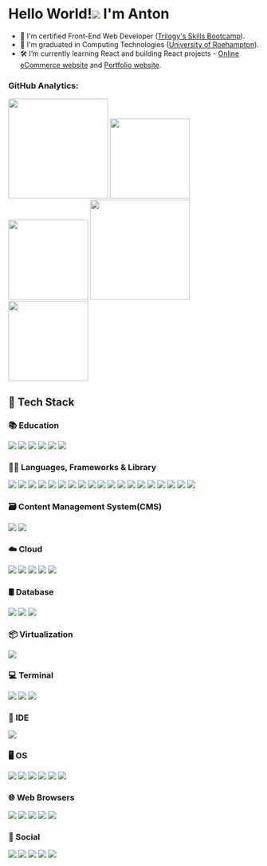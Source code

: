 # Hello World!![](https://user-images.githubusercontent.com/18350557/176309783-0785949b-9127-417c-8b55-ab5a4333674e.gif) I'm Anton


- 🧾 I'm certified Front-End Web Developer ([Trilogy's Skills Bootcamp](https://skillsforlife.edx.org/)).
- 📜 I'm graduated in Computing Technologies ([University of Roehampton](https://www.roehampton.ac.uk/)).
- 🛠️ I’m currently learning React and building React projects - [Online eCommerce website](https://github.com/apyosi/ecommerce-shop) and [Portfolio website](https://github.com/apyosi/react-portfolio).

### GitHub Analytics:

<div align="">
<img
height="200px"
src="https://github-profile-summary-cards.vercel.app/api/cards/profile-details?username=apyosi&theme=github_dark"
/>
<!-- <a href="http://www.github.com/apyosi"><img src="https://github-readme-stats.vercel.app/api?username=apyosi&show_icons=true&hide=&count_private=true&title_color=0891b2&text_color=ffffff&icon_color=0891b2&bg_color=1c1917&hide_border=true&show_icons=true" alt="apyosi's GitHub stats" /></a> -->
<!-- <img
height="160em"
src="https://github-readme-stats.vercel.app/api?username=apyosi&show_icons=true&theme=github_dark"
/> -->
<img
height="160em"
src="https://github-readme-stats-git-masterrstaa-rickstaa.vercel.app/api?username=apyosi&show_icons=true&theme=github_dark"
/>
<img
height="160em"
src="https://github-readme-streak-stats.herokuapp.com/?user=apyosi&theme=github-dark-blue"
/>
<!-- <a href="http://www.github.com/apyosi"><img src="https://github-readme-streak-stats.herokuapp.com/?user=apyosi&stroke=ffffff&background=1c1917&ring=0891b2&fire=0891b2&currStreakNum=ffffff&currStreakLabel=0891b2&sideNums=ffffff&sideLabels=ffffff&dates=ffffff&hide_border=true" /></a> -->
<!-- <img
height="160em"
src="https://github-readme-streak-stats.herokuapp.com/?user=apyosi&theme=github-dark-blue"
/> -->
<img
height="200px"
src="https://github-readme-activity-graph.cyclic.app/graph?username=apyosi&theme=react-dark"
/>
<!-- <a href="http://www.github.com/apyosi"><img src="https://github-readme-activity-graph.cyclic.app/graph?username=apyosi&bg_color=1c1917&color=ffffff&line=0891b2&point=ffffff&area_color=1c1917&area=true&hide_border=true&custom_title=GitHub%20Commits%20Graph" alt="GitHub Commits Graph" /></a> -->
<img
height="160em"
src="https://github-readme-stats.vercel.app/api/top-langs/?username=apyosi&theme=github_dark"
/>
<!-- <a href="https://github.com/apyosi" align="left"><img src="https://github-readme-stats.vercel.app/api/top-langs/?username=apyosi&langs_count=10&title_color=0891b2&text_color=ffffff&icon_color=0891b2&bg_color=1c1917&hide_border=true&locale=en&custom_title=Top%20%Languages" alt="Top Languages" /></a> -->
<!-- <img
heigth="160em"
src="https://github-profile-summary-cards.vercel.app/api/cards/most-commit-language?username=apyosi&theme=github_dark"
/> -->
<!-- <img
heigth="160em"
src="https://github-profile-summary-cards.vercel.app/api/cards/repos-per-language?username=apyosi&theme=github_dark"
/> -->
<!-- <img
height="160em"
src="https://github-readme-stats.vercel.app/api/top-langs/?username=apyosi&layout=compact&langs_count=7&theme=github_dark"
/> -->
<!-- <img
height="160em"
src="https://github-profile-trophy.vercel.app/?username=apyosi&theme=onedark"
/> -->
</div>

## 🤹 Tech Stack

### 📚 Education

<a href="https://www.edx.org/" target="_blank" rel="noreferrer" ><img src="https://img.shields.io/badge/Edx-193A3E?style=for-the-badge&logo=edx&logoColor=white" /></a>
<a href="https://www.freecodecamp.org/" target="_blank" rel="noreferrer" ><img src="https://img.shields.io/badge/freecodecamp-27273D?style=for-the-badge&logo=freecodecamp&logoColor=white" /></a>
<a href="https://www.udemy.com/" target="_blank" rel="noreferrer" ><img src="https://img.shields.io/badge/Udemy-EC5252?style=for-the-badge&logo=Udemy&logoColor=white" /></a>
<a href="https://scrimba.com/" target="_blank" rel="noreferrer" ><img src="https://img.shields.io/badge/scrimba-2B283A?style=for-the-badge&logo=scrimba&logoColor=white" /></a>
<a href="https://exercism.org/" target="_blank" rel="noreferrer" ><img src="https://img.shields.io/badge/Exercism-009CAB?style=for-the-badge&logo=exercism&logoColor=white" /></a>
<a href="https://developer.mozilla.org/" target="_blank" rel="noreferrer" ><img src="https://img.shields.io/badge/MDN_Web_Docs-black?style=for-the-badge&logo=mdnwebdocs&logoColor=white" /></a>

### 🧑‍💻 Languages, Frameworks & Library

<a href="https://developer.mozilla.org/en-US/docs/Glossary/HTML5" target="_blank" rel="noreferrer" ><img src="https://img.shields.io/badge/HTML5-E34F26?style=for-the-badge&logo=html5&logoColor=white" /></a>
<a href="https://www.w3.org/TR/CSS/#css" target="_blank" rel="noreferrer" ><img src="https://img.shields.io/badge/CSS3-1572B6?style=for-the-badge&logo=css3&logoColor=white" /></a>
<a href="https://getbootstrap.com/" target="_blank" rel="noreferrer" ><img src="https://img.shields.io/badge/Bootstrap-563D7C?style=for-the-badge&logo=bootstrap&logoColor=white" /></a>
<a href="https://sass-lang.com/" target="_blank" rel="noreferrer" ><img src="https://img.shields.io/badge/Sass-CC6699?style=for-the-badge&logo=sass&logoColor=white" /></a>
<a href="https://tailwindcss.com/" target="_blank" rel="noreferrer" ><img src="https://img.shields.io/badge/Tailwind_CSS-38B2AC?style=for-the-badge&logo=tailwind-css&logoColor=white" /></a>
<a href="https://developer.mozilla.org/en-US/docs/Web/JavaScript" target="_blank" rel="noreferrer" ><img src="https://img.shields.io/badge/JavaScript-323330?style=for-the-badge&logo=javascript&logoColor=F7DF1E" /></a>
<a href="https://jquery.com/" target="_blank" rel="noreferrer" ><img src="https://img.shields.io/badge/jQuery-0769AD?style=for-the-badge&logo=jquery&logoColor=white" /></a>
<a href="https://nodejs.org/en/" target="_blank" rel="noreferrer" ><img src="https://img.shields.io/badge/Node.js-339933?style=for-the-badge&logo=nodedotjs&logoColor=white" /></a>
<a href="https://www.npmjs.com/" target="_blank" rel="noreferrer" ><img src="https://img.shields.io/badge/npm-CB3837?style=for-the-badge&logo=npm&logoColor=white" /></a>
<a href="https://reactjs.org/" target="_blank" rel="noreferrer" ><img src="https://img.shields.io/badge/React-20232A?style=for-the-badge&logo=react&logoColor=61DAFB" /></a>
<a href="https://reactrouter.com/" target="_blank" rel="noreferrer" ><img src="https://img.shields.io/badge/React_Router-CA4245?style=for-the-badge&logo=react-router&logoColor=white" /></a>
<a href="https://www.php.net/" target="_blank" rel="noreferrer" ><img src="https://img.shields.io/badge/PHP-777BB4?style=for-the-badge&logo=php&logoColor=white" /></a>
<a href="https://getcomposer.org/" target="_blank" rel="noreferrer" ><img src="https://img.shields.io/badge/Composer-885630?style=for-the-badge&logo=Composer&logoColor=white" /></a>
<a href="https://www.markdownguide.org/" target="_blank" rel="noreferrer" ><img src="https://img.shields.io/badge/Markdown-000000?style=for-the-badge&logo=markdown&logoColor=white" /></a>
<a href="https://www.json.org/json-en.html" target="_blank" rel="noreferrer" ><img src="https://img.shields.io/badge/json-5E5C5C?style=for-the-badge&logo=json&logoColor=white" /></a>
<a href="https://fontawesome.com/" target="_blank" rel="noreferrer" ><img src="https://img.shields.io/badge/Font_Awesome-339AF0?style=for-the-badge&logo=fontawesome&logoColor=white" /></a>
<a href="https://docs.github.com/en/pages" target="_blank" rel="noreferrer" ><img src="https://img.shields.io/badge/GitHub%20Pages-222222?style=for-the-badge&logo=GitHub%20Pages&logoColor=white" /></a>
<a href="https://www.postman.com/" target="_blank" rel="noreferrer" ><img src="https://img.shields.io/badge/Postman-FF6C37?style=for-the-badge&logo=Postman&logoColor=white" /></a>
<a href="https://www.docker.com/" target="_blank" rel="noreferrer" ><img src="https://img.shields.io/badge/Docker-2CA5E0?style=for-the-badge&logo=docker&logoColor=white" /></a>

### 🗃️ Content Management System(CMS)

<a href="https://www.drupal.org/" target="_blank" rel="noreferrer" ><img src="https://img.shields.io/badge/Drupal-0678BE?style=for-the-badge&logo=drupal&logoColor=white" /></a>
<a href="https://wordpress.org/" target="_blank" rel="noreferrer" ><img src="https://img.shields.io/badge/Wordpress-21759B?style=for-the-badge&logo=wordpress&logoColor=white" /></a>

### ☁️ Cloud

<a href="https://aws.amazon.com/" target="_blank" rel="noreferrer" ><img src="https://img.shields.io/badge/Amazon_AWS-FF9900?style=for-the-badge&logo=amazonaws&logoColor=white" /></a>
<a href="https://azure.microsoft.com/en-us/" target="_blank" rel="noreferrer" ><img src="https://img.shields.io/badge/microsoft%20azure-0089D6?style=for-the-badge&logo=microsoft-azure&logoColor=white" /></a>
<a href="https://cloud.google.com/" target="_blank" rel="noreferrer" ><img src="https://img.shields.io/badge/Google_Cloud-4285F4?style=for-the-badge&logo=google-cloud&logoColor=white" /></a>
<a href="https://www.netlify.com/" target="_blank" rel="noreferrer" ><img src="https://img.shields.io/badge/Netlify-00C7B7?style=for-the-badge&logo=netlify&logoColor=white" /></a>
<a href="https://www.linode.com/" target="_blank" rel="noreferrer" ><img src="https://img.shields.io/badge/Linode-00A95C?style=for-the-badge&logo=Linode&logoColor=white" /></a>

### 🛢️ Database

<a href="https://www.mysql.com/" target="_blank" rel="noreferrer" ><img src="https://img.shields.io/badge/MySQL-005C84?style=for-the-badge&logo=mysql&logoColor=white" /></a>
<a href="https://mariadb.org/" target="_blank" rel="noreferrer" ><img src="https://img.shields.io/badge/MariaDB-003545?style=for-the-badge&logo=mariadb&logoColor=white" /></a>
<a href="https://www.mongodb.com/" target="_blank" rel="noreferrer" ><img src="https://img.shields.io/badge/MongoDB-4EA94B?style=for-the-badge&logo=mongodb&logoColor=white" /></a>

### 📦 Virtualization

<a href="https://www.virtualbox.org/" target="_blank" rel="noreferrer" ><img src="https://img.shields.io/badge/VirtualBox-21416b?style=for-the-badge&logo=VirtualBox&logoColor=white" /></a>

### 💻 Terminal

<a href="https://www.gnu.org/software/bash/" target="_blank" rel="noreferrer" ><img src="https://img.shields.io/badge/GNU%20Bash-4EAA25?style=for-the-badge&logo=GNU%20Bash&logoColor=white" /></a>
<a href="https://git-scm.com/" target="_blank" rel="noreferrer" ><img src="https://img.shields.io/badge/GIT-E44C30?style=for-the-badge&logo=git&logoColor=white" /></a>
<a href="https://learn.microsoft.com/en-us/powershell/scripting/overview?view=powershell-7.3" target="_blank" rel="noreferrer" ><img src="https://img.shields.io/badge/powershell-5391FE?style=for-the-badge&logo=powershell&logoColor=white" /></a>

### 📝 IDE

<a href="https://code.visualstudio.com/" target="_blank" rel="noreferrer" ><img src="https://img.shields.io/badge/VSCode-0078D4?style=for-the-badge&logo=visual%20studio%20code&logoColor=white" /></a>

### 🖥️ OS

<a href="https://www.linux.org/" target="_blank" rel="noreferrer" ><img src="https://img.shields.io/badge/Linux-FCC624?style=for-the-badge&logo=linux&logoColor=black" /></a>
<a href="https://archlinux.org/" target="_blank" rel="noreferrer" ><img src="https://img.shields.io/badge/Arch_Linux-1793D1?style=for-the-badge&logo=arch-linux&logoColor=white" /></a>
<a href="https://manjaro.org/" target="_blank" rel="noreferrer" ><img src="https://img.shields.io/badge/manjaro-35BF5C?style=for-the-badge&logo=manjaro&logoColor=white" /></a>
<a href="https://www.kali.org/" target="_blank" rel="noreferrer" ><img src="https://img.shields.io/badge/Kali_Linux-557C94?style=for-the-badge&logo=kali-linux&logoColor=white" /></a>
<a href="https://www.microsoft.com/en-gb/windows/" target="_blank" rel="noreferrer" ><img src="https://img.shields.io/badge/Windows-0078D6?style=for-the-badge&logo=windows&logoColor=white" /></a>
<a href="https://www.android.com/" target="_blank" rel="noreferrer" ><img src="https://img.shields.io/badge/Android-3DDC84?style=for-the-badge&logo=android&logoColor=white" /></a>

### 🌐 Web Browsers
<a href="https://brave.com/" target="_blank" rel="noreferrer" ><img src="https://img.shields.io/badge/Brave-FF1B2D?style=for-the-badge&logo=Brave&logoColor=white" /></a>
<a href="https://www.mozilla.org/en-US/firefox/new/" target="_blank" rel="noreferrer" ><img src="https://img.shields.io/badge/Firefox_Browser-FF7139?style=for-the-badge&logo=Firefox-Browser&logoColor=white" /></a>
<a href="https://www.google.com/chrome/" target="_blank" rel="noreferrer" ><img src="https://img.shields.io/badge/Google_chrome-4285F4?style=for-the-badge&logo=Google-chrome&logoColor=white" /></a>
<a href="https://www.torproject.org/download/" target="_blank" rel="noreferrer" ><img src="https://img.shields.io/badge/Tor_Browser-7D4698?style=for-the-badge&logo=Tor-Browser&logoColor=white" /></a>
<a href="https://vivaldi.com/" target="_blank" rel="noreferrer" ><img src="https://img.shields.io/badge/Vivaldi-EF3939?style=for-the-badge&logo=Vivaldi&logoColor=white" /></a>
### 👨 Social

<a href="https://github.com/apyosi" target="_blank" rel="noreferrer" ><img src="https://img.shields.io/badge/GitHub-100000?style=for-the-badge&logo=github&logoColor=white" /></a>
<a href="https://www.linkedin.com/in/anton-yosifov-9b38b85b/" target="_blank" rel="noreferrer" ><img src="https://img.shields.io/badge/LinkedIn-0077B5?style=for-the-badge&logo=linkedin&logoColor=white" /></a>
<a href="https://www.reddit.com/" target="_blank" rel="noreferrer" ><img src="https://img.shields.io/badge/Reddit-FF4500?style=for-the-badge&logo=reddit&logoColor=white" /></a>
<a href="https://twitter.com/" target="_blank" rel="noreferrer" ><img src="https://img.shields.io/badge/Twitter-1DA1F2?style=for-the-badge&logo=twitter&logoColor=white" /></a>
<a href="https://stackoverflow.com/" target="_blank" rel="noreferrer" ><img src="https://img.shields.io/badge/Stack_Overflow-FE7A16?style=for-the-badge&logo=stack-overflow&logoColor=white" /></a>

<!--  Visitor Counter </br>
![Visitor Count](https://profile-counter.glitch.me/apyosi/count.svg) -->
<!--
**apyosi/apyosi** is a ✨ _special_ ✨ repository because its `README.md` (this file) appears on your GitHub profile.

Here are some ideas to get you started:

- 🔭 I’m currently working on ...
- 🌱 I’m currently learning ...
- 👯 I’m looking to collaborate on ...
- 🤔 I’m looking for help with ...
- 💬 Ask me about ...
- 📫 How to reach me: ...
- 😄 Pronouns: ...
- ⚡ Fun fact: ...
-->
